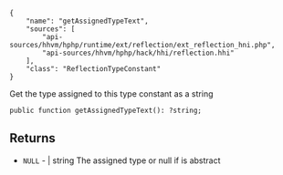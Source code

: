 ``` yamlmeta
{
    "name": "getAssignedTypeText",
    "sources": [
        "api-sources/hhvm/hphp/runtime/ext/reflection/ext_reflection_hni.php",
        "api-sources/hhvm/hphp/hack/hhi/reflection.hhi"
    ],
    "class": "ReflectionTypeConstant"
}
```




Get the type assigned to this type constant as a string







``` Hack
public function getAssignedTypeText(): ?string;
```




## Returns




+ ` NULL ` - | string   The assigned type or null if is abstract
<!-- HHAPIDOC -->
